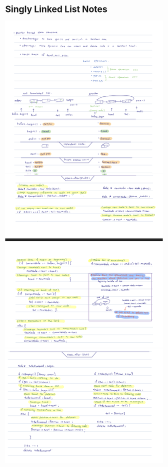 # Singly Linked List Notes

![Screenshot](./assets/page1.png)
![Screenshot](./assets/page2.png)
![Screenshot](./assets/page3.png)
